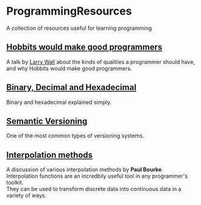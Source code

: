 # ProgrammingResources
A collection of resources useful for learning programming

## [Hobbits would make good programmers](https://www.youtube.com/watch?v=G49RUPv5-NU)

A talk by [Larry Wall](https://en.wikipedia.org/wiki/Larry_Wall) about the kinds of qualities a programmer should have, and why Hobbits would make good programmers.

## [Binary, Decimal and Hexadecimal](http://www.mathsisfun.com/binary-decimal-hexadecimal.html)

Binary and hexadecimal explained simply.

## [Semantic Versioning](https://semver.org/)

One of the most common types of versioning systems.

## [Interpolation methods](http://paulbourke.net/miscellaneous/interpolation/)

A discussion of various interpolation methods by **Paul Bourke**.  
Interpolation functions are an incredbily useful tool in any programmer's toolkit.  
They can be used to transform discrete data into continuous data in a variety of ways.  
